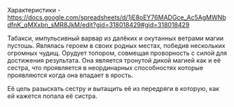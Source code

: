 Характеристики - https://docs.google.com/spreadsheets/d/1jE8oEY76MADGce_Ac5AgMWNbdfnK_qMXxbn_sMR8JkM/edit?gid=318018429#gid=318018429

Табакси, импульсивный варвар из далёких и окутанных ветрами магии пустошь. Являлась героем в своих родных местах, победив нескольких огромных чудищ. 
Орудует топором, совмещая проворность с силой для достижения результата.
Она является тронутой дикой магией как и её сестра, что проявляется в неординарных способностях которые проявляются когда она впадает в ярость.

Её цель разыскать сестру и вытащить её из передряги в которую, как ей кажется попала её систра.